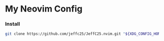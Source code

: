 # My Neovim Config

### Install

```sh
git clone https://github.com/jeffc25/JeffC25.nvim.git "${XDG_CONFIG_HOME:-$HOME/.config}"/nvim
```
